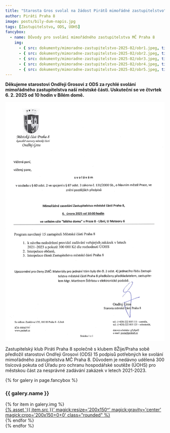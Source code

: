 ```yaml
---
title: "Starosta Gros svolal na žádost Pirátů mimořádné zastupitelstvo"
author: Piráti Praha 8
image: posts/bily-dum-napis.jpg
tags: [Zastupitelstvo, ODS, ÚOHS]
fancybox:
  - name: Důvody pro svolání mimořádného zastupitelstva MČ Praha 8
    img:
      - { src: dokumenty/mimoradne-zastupitelstvo-2025-02/obr1.jpeg, title: Mimořádné zastupitelstvo MČ Praha 8}
      - { src: dokumenty/mimoradne-zastupitelstvo-2025-02/obr2.jpeg, title: Mimořádné zastupitelstvo MČ Praha 8}
      - { src: dokumenty/mimoradne-zastupitelstvo-2025-02/obr3.jpeg, title: Mimořádné zastupitelstvo MČ Praha 8}
      - { src: dokumenty/mimoradne-zastupitelstvo-2025-02/obr4.jpeg, title: Mimořádné zastupitelstvo MČ Praha 8}
      - { src: dokumenty/mimoradne-zastupitelstvo-2025-02/obr5.jpeg, title: Mimořádné zastupitelstvo MČ Praha 8}
---
```


**Děkujeme starostovi Ondřeji Grosovi z ODS za rychlé svolání mimořádného zastupitelstva naší městské části. Uskuteční se ve čtvrtek 6. 2. 2025 od 10 hodin v Bílém domě.**

![Svolání zastupitelstva](/assets/img/dokumenty/zmc-pozvanka-2025-02-25.jpg)

Zastupitelský klub Piráti Praha 8 společně s klubem 8Žije/Praha sobě předložil starostovi Ondřeji Grosovi (ODS) 15 podpisů potřebných ke svolání mimořádného zastupitelstva MČ Praha 8. Důvodem je nedávno udělená 300 tisícová pokuta od Úřadu pro ochranu hospodářské soutěže (ÚOHS) pro městskou část za nesprávné zadávání zakázek v letech 2021-2023. 

{% for galery in page.fancybox %}
<div class="mt-4">
  <h3>{{ galery.name }}</h3>
  <div class="grid grid-cols-4 gap-4">
  {% for item in galery.img %}
    <div class="">
      <a data-fancybox="gallery" href="{% asset '{{ item.src }}' @path %}" data-caption="{{ item.title }}">{% asset '{{ item.src }}' magick:resize='200x150^' magick:gravity='center' magick:crop='200x150+0+0' class="rounded" %}</a>
    </div>
  {% endfor %}
  </div>
</div>
{% endfor %}
<br/>

